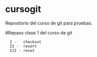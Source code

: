 # cursogit
Repositorio del curso de git para pruebas.

#Repaso clase 1 del curso de git
   
      I -   checkout
	  II -  revert
	  III - reset	  

